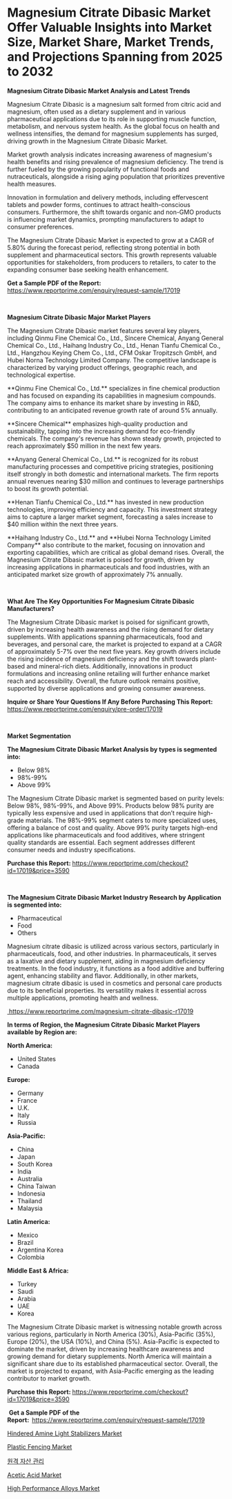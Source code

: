 <p><h1>Magnesium Citrate Dibasic Market Offer Valuable Insights into Market Size, Market Share, Market Trends, and Projections Spanning from 2025 to 2032</h1></p><p><strong>Magnesium Citrate Dibasic Market Analysis and Latest Trends</strong></p>
<p><p>Magnesium Citrate Dibasic is a magnesium salt formed from citric acid and magnesium, often used as a dietary supplement and in various pharmaceutical applications due to its role in supporting muscle function, metabolism, and nervous system health. As the global focus on health and wellness intensifies, the demand for magnesium supplements has surged, driving growth in the Magnesium Citrate Dibasic Market.</p><p>Market growth analysis indicates increasing awareness of magnesium's health benefits and rising prevalence of magnesium deficiency. The trend is further fueled by the growing popularity of functional foods and nutraceuticals, alongside a rising aging population that prioritizes preventive health measures. </p><p>Innovation in formulation and delivery methods, including effervescent tablets and powder forms, continues to attract health-conscious consumers. Furthermore, the shift towards organic and non-GMO products is influencing market dynamics, prompting manufacturers to adapt to consumer preferences. </p><p>The Magnesium Citrate Dibasic Market is expected to grow at a CAGR of 5.80% during the forecast period, reflecting strong potential in both supplement and pharmaceutical sectors. This growth represents valuable opportunities for stakeholders, from producers to retailers, to cater to the expanding consumer base seeking health enhancement.</p></p>
<p><strong>Get a Sample PDF of the Report:&nbsp;</strong> <a href="https://www.reportprime.com/enquiry/request-sample/17019?utm_campaign=97&utm_medium=2&utm_source=Github&utm_content=ia&utm_term=18032025&utm_id=magnesium-citrate-dibasic">https://www.reportprime.com/enquiry/request-sample/17019</a></p>
<p>&nbsp;</p>
<p><strong>Magnesium Citrate Dibasic Major Market Players</strong></p>
<p><p>The Magnesium Citrate Dibasic market features several key players, including Qinmu Fine Chemical Co., Ltd., Sincere Chemical, Anyang General Chemical Co., Ltd., Haihang Industry Co., Ltd., Henan Tianfu Chemical Co., Ltd., Hangzhou Keying Chem Co., Ltd., CFM Oskar Tropitzsch GmbH, and Hubei Norna Technology Limited Company. The competitive landscape is characterized by varying product offerings, geographic reach, and technological expertise.</p><p>**Qinmu Fine Chemical Co., Ltd.** specializes in fine chemical production and has focused on expanding its capabilities in magnesium compounds. The company aims to enhance its market share by investing in R&D, contributing to an anticipated revenue growth rate of around 5% annually.</p><p>**Sincere Chemical** emphasizes high-quality production and sustainability, tapping into the increasing demand for eco-friendly chemicals. The company's revenue has shown steady growth, projected to reach approximately $50 million in the next few years.</p><p>**Anyang General Chemical Co., Ltd.** is recognized for its robust manufacturing processes and competitive pricing strategies, positioning itself strongly in both domestic and international markets. The firm reports annual revenues nearing $30 million and continues to leverage partnerships to boost its growth potential.</p><p>**Henan Tianfu Chemical Co., Ltd.** has invested in new production technologies, improving efficiency and capacity. This investment strategy aims to capture a larger market segment, forecasting a sales increase to $40 million within the next three years.</p><p>**Haihang Industry Co., Ltd.** and **Hubei Norna Technology Limited Company** also contribute to the market, focusing on innovation and exporting capabilities, which are critical as global demand rises. Overall, the Magnesium Citrate Dibasic market is poised for growth, driven by increasing applications in pharmaceuticals and food industries, with an anticipated market size growth of approximately 7% annually.</p></p>
<p>&nbsp;</p>
<p><strong>What Are The Key Opportunities For Magnesium Citrate Dibasic Manufacturers?</strong></p>
<p><p>The Magnesium Citrate Dibasic market is poised for significant growth, driven by increasing health awareness and the rising demand for dietary supplements. With applications spanning pharmaceuticals, food and beverages, and personal care, the market is projected to expand at a CAGR of approximately 5-7% over the next five years. Key growth drivers include the rising incidence of magnesium deficiency and the shift towards plant-based and mineral-rich diets. Additionally, innovations in product formulations and increasing online retailing will further enhance market reach and accessibility. Overall, the future outlook remains positive, supported by diverse applications and growing consumer awareness.</p></p>
<p><strong>Inquire or Share Your Questions If Any Before Purchasing This Report:</strong> <a href="https://www.reportprime.com/enquiry/pre-order/17019?utm_campaign=97&utm_medium=2&utm_source=Github&utm_content=ia&utm_term=18032025&utm_id=magnesium-citrate-dibasic">https://www.reportprime.com/enquiry/pre-order/17019</a></p>
<p>&nbsp;</p>
<p><strong>Market Segmentation</strong></p>
<p><strong>The Magnesium Citrate Dibasic Market Analysis by types is segmented into:</strong></p>
<p><ul><li>Below 98%</li><li>98%-99%</li><li>Above 99%</li></ul></p>
<p><p>The Magnesium Citrate Dibasic market is segmented based on purity levels: Below 98%, 98%-99%, and Above 99%. Products below 98% purity are typically less expensive and used in applications that don’t require high-grade materials. The 98%-99% segment caters to more specialized uses, offering a balance of cost and quality. Above 99% purity targets high-end applications like pharmaceuticals and food additives, where stringent quality standards are essential. Each segment addresses different consumer needs and industry specifications.</p></p>
<p><strong>Purchase this Report:&nbsp;</strong><a href="https://www.reportprime.com/checkout?id=17019&price=3590&utm_campaign=97&utm_medium=2&utm_source=Github&utm_content=ia&utm_term=18032025&utm_id=magnesium-citrate-dibasic">https://www.reportprime.com/checkout?id=17019&price=3590</a></p>
<p>&nbsp;</p>
<p><strong>The Magnesium Citrate Dibasic Market Industry Research by Application is segmented into:</strong></p>
<p><ul><li>Pharmaceutical</li><li>Food</li><li>Others</li></ul></p>
<p><p>Magnesium citrate dibasic is utilized across various sectors, particularly in pharmaceuticals, food, and other industries. In pharmaceuticals, it serves as a laxative and dietary supplement, aiding in magnesium deficiency treatments. In the food industry, it functions as a food additive and buffering agent, enhancing stability and flavor. Additionally, in other markets, magnesium citrate dibasic is used in cosmetics and personal care products due to its beneficial properties. Its versatility makes it essential across multiple applications, promoting health and wellness.</p></p>
<p><a href="https://www.reportprime.com/magnesium-citrate-dibasic-r17019?utm_campaign=97&utm_medium=2&utm_source=Github&utm_content=ia&utm_term=18032025&utm_id=magnesium-citrate-dibasic">&nbsp;https://www.reportprime.com/magnesium-citrate-dibasic-r17019</a></p>
<p><strong>In terms of Region, the Magnesium Citrate Dibasic Market Players available by Region are:</strong></p>
<p>
    <p> <strong> North America: </strong>
        <ul>
            <li>United States</li>
            <li>Canada</li>
        </ul>
        </p> 
    <p> <strong> Europe: </strong>
        <ul>
            <li>Germany</li>
            <li>France</li>
            <li>U.K.</li>
            <li>Italy</li>
            <li>Russia</li>
        </ul>
        </p> 
    <p> <strong> Asia-Pacific: </strong>
        <ul>
            <li>China</li>
            <li>Japan</li>
            <li>South Korea</li>
            <li>India</li>
            <li>Australia</li>
            <li>China Taiwan</li>
            <li>Indonesia</li>
            <li>Thailand</li>
            <li>Malaysia</li>
        </ul>
        </p> 
    <p> <strong> Latin America: </strong>
        <ul>
            <li>Mexico</li>
            <li>Brazil</li>
            <li>Argentina Korea</li>
            <li>Colombia</li>
        </ul>
        </p> 
    <p> <strong> Middle East & Africa: </strong>
        <ul>
            <li>Turkey</li>
            <li>Saudi</li>
            <li>Arabia</li>
            <li>UAE</li>
            <li>Korea</li>
        </ul>
    </p>
    </p>
<p><p>The Magnesium Citrate Dibasic market is witnessing notable growth across various regions, particularly in North America (30%), Asia-Pacific (35%), Europe (20%), the USA (10%), and China (5%). Asia-Pacific is expected to dominate the market, driven by increasing healthcare awareness and growing demand for dietary supplements. North America will maintain a significant share due to its established pharmaceutical sector. Overall, the market is projected to expand, with Asia-Pacific emerging as the leading contributor to market growth.</p></p>
<p><strong>Purchase this Report: </strong><a href="https://www.reportprime.com/checkout?id=17019&price=3590&utm_campaign=97&utm_medium=2&utm_source=Github&utm_content=ia&utm_term=18032025&utm_id=magnesium-citrate-dibasic">https://www.reportprime.com/checkout?id=17019&price=3590</a></p>
<p>&nbsp;<strong>Get a Sample PDF of the Report:&nbsp;&nbsp;</strong><a href="https://www.reportprime.com/enquiry/request-sample/17019?utm_campaign=97&utm_medium=2&utm_source=Github&utm_content=ia&utm_term=18032025&utm_id=magnesium-citrate-dibasic">https://www.reportprime.com/enquiry/request-sample/17019</a></p>
<p><strong></strong></p>
<p><p><a href="https://github.com/danitkeavyx7/Market-Research-Report-List-1/blob/main/hindered-amine-light-stabilizers-market.md?utm_campaign=97&utm_medium=2&utm_source=Github&utm_content=ia&utm_term=18032025&utm_id=magnesium-citrate-dibasic">Hindered Amine Light Stabilizers Market</a></p><p><a href="https://github.com/kuciakkukalo/Market-Research-Report-List-1/blob/main/plastic-fencing-market.md?utm_campaign=97&utm_medium=2&utm_source=Github&utm_content=ia&utm_term=18032025&utm_id=magnesium-citrate-dibasic">Plastic Fencing Market</a></p><p><a href="https://github.com/sougarounis/Market-Research-Report-List-7/blob/main/200887247365.md?utm_campaign=97&utm_medium=2&utm_source=Github&utm_content=ia&utm_term=18032025&utm_id=magnesium-citrate-dibasic">원격 자산 관리</a></p><p><a href="https://github.com/taffouasaoka/Market-Research-Report-List-1/blob/main/acetic-acid-market.md?utm_campaign=97&utm_medium=2&utm_source=Github&utm_content=ia&utm_term=18032025&utm_id=magnesium-citrate-dibasic">Acetic Acid Market</a></p><p><a href="https://github.com/botocniveda/Market-Research-Report-List-1/blob/main/high-performance-alloys-market.md?utm_campaign=97&utm_medium=2&utm_source=Github&utm_content=ia&utm_term=18032025&utm_id=magnesium-citrate-dibasic">High Performance Alloys Market</a></p></p>
